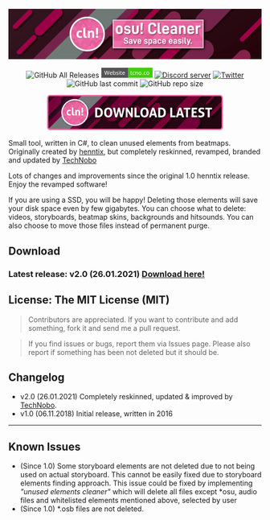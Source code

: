 <p align="center">
  <a href="https://tcno.co/">
    <img src="/img/banner.png"></a>
</p>
<p align="center">
  <img alt="GitHub All Releases" src="https://img.shields.io/github/downloads/TcNobo/osu-cleaner/total?logo=GitHub&style=flat-square">
  <a href="https://tcno.co/">
    <img alt="Website" src="/img/web.svg" height=20"></a>
  <a href="https://s.tcno.co/AccSwitcherDiscord">
    <img alt="Discord server" src="https://img.shields.io/discord/217649733915770880?label=Discord&logo=discord&style=flat-square"></a>
  <a href="https://twitter.com/TcNobo">
    <img alt="Twitter" src="https://img.shields.io/twitter/follow/TcNobo?label=Follow%20%40TcNobo&logo=Twitter&style=flat-square"></a>
  <img alt="GitHub last commit" src="https://img.shields.io/github/last-commit/TcNobo/osu-cleaner?logo=GitHub&style=flat-square">
  <img alt="GitHub repo size" src="https://img.shields.io/github/repo-size/TcNobo/osu-cleaner?logo=GitHub&style=flat-square">
</p>
                                                                                                                                  
<p align="center"><a target="_blank" href="https://github.com/TcNobo/osu-cleaner/releases/latest">
  <img alt="JetBrains Support - Open Source License" src="/img/btnDownload.png" height=70"></a></p>


Small tool, written in C#, to clean unused elements from beatmaps.
Originally created by [henntix](https://github.com/henntix/osu-cleaner), but completely reskinned, revamped, branded and updated by [TechNobo](https://tcno.co)

Lots of changes and improvements since the original 1.0 henntix release. Enjoy the revamped software!

If you are using a SSD, you will be happy! Deleting those elements will save your disk space even by few gigabytes. You can choose what to delete: videos, storyboards, beatmap skins, backgrounds and hitsounds. You can also choose to move those files instead of permanent purge.

## Download
### Latest release: v2.0 (26.01.2021) [Download here!](https://github.com/TcNobo/osu-cleaner/releases/tag/2.0)


## License: The MIT License (MIT)


> Contributors are appreciated. If you want to contribute and add something, fork it and send me a pull request.

> If you find issues or bugs, report them via Issues page. Please also report if something has been not deleted but it should be.

## Changelog
* v2.0 (26.01.2021) Completely reskinned, updated & improved by [TechNobo](https://tcno.co).
* v1.0 (06.11.2018) Initial release, written in 2016

---

## Known Issues
* (Since 1.0) Some storyboard elements are not deleted due to not being used on actual storyboard. This cannot be easily fixed due to storyboard elements finding approach. This issue could be fixed by implementing *"unused elements cleaner"* which will delete all files except \*osu, audio files and whitelisted elements mentioned above, selected by user
* (Since 1.0) \*.osb files are not deleted. 
